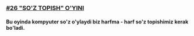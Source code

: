 [<h3>#26 "SO'Z TOPISH" O'YINI</h3>](https://python.sariq.dev/amaliyot/26-guess-the-word)

<h4>Bu oyinda kompyuter so'z o'ylaydi biz harfma - harf so'z topishimiz kerak bo'ladi.</h4>
